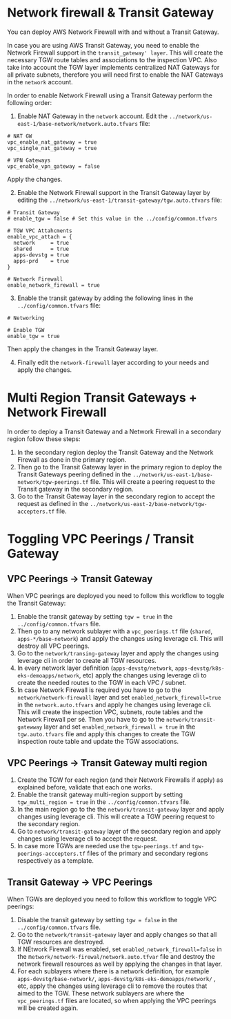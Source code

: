 # Network firewall & Transit Gateway

You can deploy AWS Network Firewall with and without a Transit Gateway.  

In case you are using AWS Transit Gateway, you need to enable the Network Firewall support in the `transit_gateway' layer`. This will create the necessary TGW route tables and associations to the inspection VPC. Also take into account the TGW layer implements centralized NAT Gateways for all private subnets, therefore you will need first to enable the NAT Gateways in the `network` account.

In order to enable Network Firewall using a Transit Gateway perform the following order:


1. Enable NAT Gateway in the `network` account. Edit the `../network/us-east-1/base-network/network.auto.tfvars` file:

```
# NAT GW
vpc_enable_nat_gateway = true
vpc_single_nat_gateway = true

# VPN Gateways
vpc_enable_vpn_gateway = false
```

Apply the changes.


2. Enable the Network Firewall support in the Transit Gateway layer by editing the `../network/us-east-1/transit-gateway/tgw.auto.tfvars` file:
```
# Transit Gateway
# enable_tgw = false # Set this value in the ../config/common.tfvars

# TGW VPC Attahcments
enable_vpc_attach = {
  network     = true
  shared      = true
  apps-devstg = true
  apps-prd    = true
}

# Network Firewall
enable_network_firewall = true
```

3. Enable the transit gateway by adding the following lines in the `../config/common.tfvars` file:

```
# Networking

# Enable TGW
enable_tgw = true

```
Then apply the changes in the Transit Gateway layer.

4. Finally edit the `network-firewall` layer according to your needs and apply the changes.


# Multi Region Transit Gateways + Network Firewall

In order to deploy a Transit Gateway and a Network Firewall in a secondary region follow these steps:

1. In the secondary region deploy the Transit Gateway and the Network Firewall as done in the primary region.
2. Then go to the Transit Gateway layer in the primary region to deploy the Transit Gateways peering defined in the `../network/us-east-1/base-network/tgw-peerings.tf` file. This will create a peering request to the Transit gateway in the secondary region.
3. Go to the Transit Gateway layer in the secondary region to accept the request as defined in the `../network/us-east-2/base-network/tgw-accepters.tf` file.

# Toggling VPC Peerings / Transit Gateway

## VPC Peerings -> Transit Gateway

When VPC peerings are deployed you need to follow this workflow to toggle the Transit Gateway:

1. Enable the transit gateway by setting  `tgw = true` in the `../config/common.tfvars` file.
2. Then go to any network sublayer with a `vpc_peerings.tf` file (`shared`, `apps-*/base-network`) and apply the changes using leverage cli. This will destroy all VPC peerings.
3. Go to the `network/transing-gateway` layer and apply the changes using leverage cli in order to create all TGW resources.
4. In every network layer definition (`apps-devstg/network`, `apps-devstg/k8s-eks-demoapps/network`, etc)  apply the changes using leverage cli to create the needed routes to the TGW in each VPC / subnet.
5. In case Network Firewall is required you have to go to the `network/network-firewall` layer and set `enabled_network_firewall=true` in the `network.auto.tfvars`  and apply he changes using leverage cli. This will create the inspection VPC, subnets, route tables and the Network Firewall per sé. Then you have to go to the `network/transit-gatewway` layer and set `enabled_network_firewall = true` in the `tgw.auto.tfvars` file and apply this changes to create the TGW inspection route table and update the TGW associations.

## VPC Peerings -> Transit Gateway multi region

1. Create the TGW for each region (and their Network Firewalls if apply) as explained before, validate that each one works.
2. Enable the transit gateway multi-region support by setting  `tgw_multi_region = true` in the `../config/common.tfvars` file.
3. In the main region go to the the `network/transit-gateway` layer and apply changes using leverage cli. This will create a TGW peering request to the secondary region.
4. Go to `network/transit-gateway` layer of the secondary region and apply changes using leverage cli to accept the request.
5. In case more TGWs are needed use the `tgw-peerings.tf` and  `tgw-peerings-acccepters.tf` files of the primary and secondary regions respectively as a template.

## Transit Gateway -> VPC Peerings

When TGWs are deployed you need to follow this workflow to toggle VPC peerings:

1. Disable the transit gateway by setting  `tgw = false` in the `../config/common.tfvars` file.
2. Go to the `network/transit-gateway` layer and apply  changes so that all TGW resources are destroyed.
3. If  NEtwork Firewall was enabled, set `enabled_network_firewall=false` in the n`etwork/network-firewal/network.auto.tfvar` file and destroy the network firewall resources as well by applying the changes in that layer.
4. For each sublayers where there is a network definition, for example `apps-devstg/base-network/`, `apps-devstg/k8s-eks-demoapps/network/` , etc, apply the changes using leverage cli to remove the routes that aimed to the TGW. These network sublayers are where the `vpc_peerings.tf` files are located, so when applying the VPC peerings will be created again.
